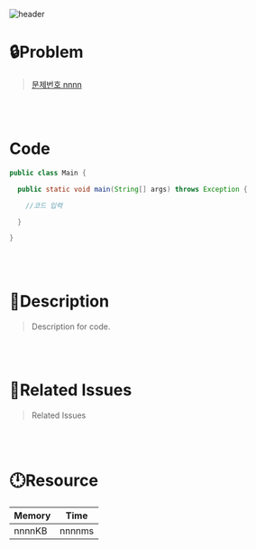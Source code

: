 ![header](https://capsule-render.vercel.app/api?type=waving&height=200&color=0:B2E6FF,100:FFB2D6&text=BOJ%20Number&fontColor=FFFFFF&fontAlign=80&fontAlignY=35&fontSize=50)

# **🔒Problem**

> [문제번호 nnnn](https://www.acmicpc.net/problem/nnnn)

<br>
<br>

# **Code**

```java
public class Main {

  public static void main(String[] args) throws Exception {

    //코드 입력

  }

}
```

<br>
<br>

# **🔑Description**

> Description for code.

<br>
<br>

# **📑Related Issues**

> Related Issues

<br>
<br>

# **🕛Resource**

| Memory | Time   |
| ------ | ------ |
| nnnnKB | nnnnms |
